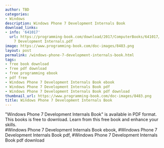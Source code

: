```yaml
---
author: TBD
categories:
- Windows
description: Windows Phone 7 Development Internals Book
download_links:
- info: '641017'
  url: https://programming-book.com/download/2017/ComputerBooks/641017/Windows Phone
    7 Development Internals.pdf
image: https://www.programming-book.com/doc-images/8483.png
layout: post
permalink: /windows-phone-7-development-internals-book.html
tags:
- free book download
- free pdf download
- free programming ebook
- pdf free
- Windows Phone 7 Development Internals Book ebook
- Windows Phone 7 Development Internals Book pdf
- Windows Phone 7 Development Internals Book pdf download
thumbnail_url: https://www.programming-book.com/doc-images/8483.png
title: Windows Phone 7 Development Internals Book
---
```


 
<div class="item-desc text-justify">
  "Windows Phone 7 Development Internals Book" is available in PDF format. This books is free to download. Learn from this free book and enhance your skills.
  <br>
  #Windows Phone 7 Development Internals Book ebook, #Windows Phone 7 Development Internals Book pdf, #Windows Phone 7 Development Internals Book pdf download
</div>